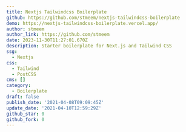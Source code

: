 ```yaml
---
title: Nextjs Tailwindcss Boilerplate
github: https://github.com/stmeem/nextjs-tailwindcss-boilerplate
demo: https://nextjs-tailwindcss-boilerplate.vercel.app/
author: stmeem
author_link: https://github.com/stmeem
date: 2023-11-30T11:27:01.670Z
description: Starter boilerplate for Next.js and Tailwind CSS
ssg:
  - Nextjs
css:
  - Tailwind
  - PostCSS
cms: []
category:
  - Boilerplate
draft: false
publish_date: '2021-04-08T09:09:45Z'
update_date: '2021-04-10T12:59:29Z'
github_star: 0
github_fork: 0
---
```

